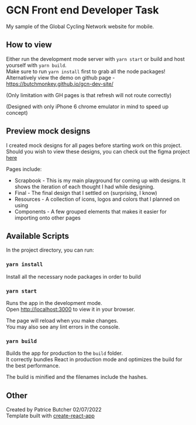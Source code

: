 # GCN Front end Developer Task

My sample of the Global Cycling Network website for mobile.

## How to view

Either run the development mode server with `yarn start` or build and host yourself with `yarn build`.\
Make sure to run `yarn install` first to grab all the node packages!\
Alternatively view the demo on github page - https://butchmonkey.github.io/gcn-dev-site/

(Only limitation with GH pages is that refresh will not route correctly)

(Designed with only iPhone 6 chrome emulator in mind to speed up concept)

## Preview mock designs

I created mock designs for all pages before starting work on this project.\
Should you wish to view these designs, you can check out the figma project [here](https://www.figma.com/file/azCF93qFHpC65BezfPbysb/GCN?node-id=3%3A265)

Pages include:

-   Scrapbook - This is my main playground for coming up with designs. It shows the iteration of each thought I had while designing.
-   Final - The final design that I settled on (surprising, I know)
-   Resources - A collection of icons, logos and colors that I planned on using
-   Components - A few grouped elements that makes it easier for importing onto other pages

## Available Scripts

In the project directory, you can run:

### `yarn install`

Install all the necessary node packages in order to build


### `yarn start`

Runs the app in the development mode.\
Open [http://localhost:3000](http://localhost:3000) to view it in your browser.

The page will reload when you make changes.\
You may also see any lint errors in the console.

### `yarn build`

Builds the app for production to the `build` folder.\
It correctly bundles React in production mode and optimizes the build for the best performance.

The build is minified and the filenames include the hashes.

## Other

Created by Patrice Butcher 02/07/2022\
Template built with [create-react-app](https://facebook.github.io/create-react-app)
